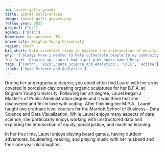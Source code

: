 ```yaml
---
id: laurel-galli-graves
title: Laurel Galli-Graves
image: laurel-galli-graves.png
fellow_year: 2023
project: ["na"]
agency: ["DTIC"]
hometown: San Antonio, TX
university: Brigham Young University
region: south
bio_short: Data scientist ready to explore the intersection of equity, social justice, and machine learning
why: "I always knew I wanted to help vulnerable people in my community and when I went on a career trip to Washington, D.C., I knew I wanted to do that in the federal government. USDC is the most incredible combination of my love for data science and government."
fun_fact: 'Growing up, Laurel had a pet pink snake named Rosy.'
tags: ['south', '2023','Data_Science_And_Analytics', 'DTIC', 'active']
track: ['Data Science and Analytics']
---
```


During her undergraduate degree, you could often find Laurel with her arms covered in porcelain clay creating organic sculptures for her B.F.A. at Brigham Young University. Following her art degree, Laurel began a Master's of Public Administration degree and it was there that she discovered and fell in love with coding. After finishing her M.P.A., Laurel taught two graduate level courses for the Marriott School of Business—Data Science and Data Visualization. While Laurel enjoys many aspects of data science, she particularly enjoys working with unstructured data and exploring the intersection of equity, social justice, and machine learning.

In her free time, Laurel enjoys playing board games, having outdoor adventures, bouldering, reading, and playing music with her husband and their one year old daughter.
